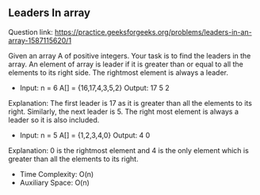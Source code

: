 ## Leaders In array 

Question link: https://practice.geeksforgeeks.org/problems/leaders-in-an-array-1587115620/1 

Given an array A of positive integers. Your task is to find the leaders in the array. An element of array is leader if it is greater than or equal to all the elements to its right side. The rightmost element is always a leader. 

- Input:
n = 6
A[] = {16,17,4,3,5,2}
Output: 17 5 2

Explanation: The first leader is 17 
as it is greater than all the elements
to its right.  Similarly, the next 
leader is 5. The right most element 
is always a leader so it is also 
included.

- Input:
n = 5
A[] = {1,2,3,4,0}
Output: 4 0

Explanation: 0 is the rightmost element
and 4 is the only element which is greater
than all the elements to its right.

- Time Complexity: O(n)
- Auxiliary Space: O(n)
